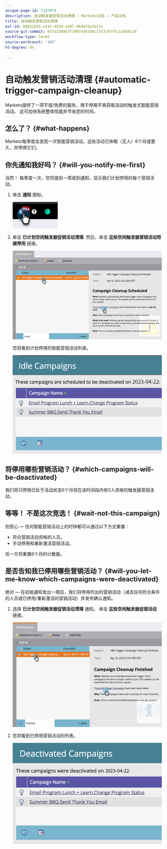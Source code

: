 ```yaml
---
unique-page-id: 1147074
description: 自动触发器促销活动清理 — Marketo文档 — 产品文档
title: 自动触发营销活动清理
exl-id: 08012b55-e241-4524-a387-9644f5a2b17e
source-git-commit: 073a136953f1997436396cf3f2c87fdc1a3b9c1d
workflow-type: tm+mt
source-wordcount: '247'
ht-degree: 0%

---
```


# 自动触发营销活动清理 {#automatic-trigger-campaign-cleanup}

Marketo提供了一项不错/免费的服务，用于停用不再获取活动的触发式智能营销活动。 这可加快系统整体性能并节省您的时间。

## 怎么了？ {#what-happens}

Marketo每季度会发现一次智能营销活动，这些活动已休眠（无人）6个月或更久，并停用它们。

## 你先通知我好吗？ {#will-you-notify-me-first}

当然！ 每季度一次，您将提前一周收到通知，显示我们计划停用的每个营销活动。

1. 单击 **通知** 图标。

   ![](assets/automatic-trigger-campaign-cleanup-1.png)

1. 单击 **已计划空闲触发器促销活动清理**. 然后，单击 **这些空闲触发器营销活动将被停用** 链接。

   ![](assets/automatic-trigger-campaign-cleanup-2.png)

   您将看到计划停用的智能营销活动列表。

   ![](assets/automatic-trigger-campaign-cleanup-3.png)

## 将停用哪些营销活动？ {#which-campaigns-will-be-deactivated}

我们将只停用已处于活动状态6个月但在该时间段内有0人资格的触发器营销活动。

## 等等！ 不是这次竞选！ {#wait-not-this-campaign}

别担心 — 任何智能营销活动上的时钟都可以通过以下方式重置：

* 符合营销活动资格的人员。
* 手动停用和重新激活营销活动。

任一方将重置6个月的计数器。

## 是否告知我已停用哪些营销活动？ {#will-you-let-me-know-which-campaigns-were-deactivated}

绝对 — 在初始通知发出一周后，我们将停用列出的营销活动（减去任何符合条件的人员或已停用/重新激活的营销活动）并发布确认通知。

1. 选择 **已计划空闲触发器促销活动清理** 通知。 单击 **这些空闲触发器促销活动** 链接。

   ![](assets/automatic-trigger-campaign-cleanup-4.png)

1. 您将看到已停用营销活动的列表。

   ![](assets/automatic-trigger-campaign-cleanup-5.png)
